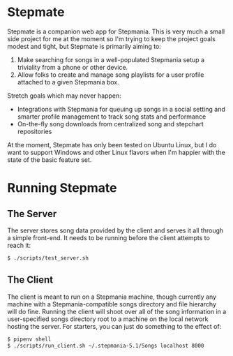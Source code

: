 # Stepmate
Stepmate is a companion web app for Stepmania. This is very much a small side project for me at the moment so I'm trying to keep the project goals modest and tight, but Stepmate is primarily aiming to:
1) Make searching for songs in a well-populated Stepmania setup a triviality from a phone or other device.
2) Allow folks to create and manage song playlists for a user profile attached to a given Stepmania box.

Stretch goals which may never happen: 
- Integrations with Stepmania for queuing up songs in a social setting and smarter profile management to track song stats and performance
- On-the-fly song downloads from centralized song and stepchart repositories

At the moment, Stepmate has only been tested on Ubuntu Linux, but I do want to support Windows and other Linux flavors when I'm happier with the state of the basic feature set.

# Running Stepmate

## The Server
The server stores song data provided by the client and serves it all through a simple front-end. It needs to be running before the client attempts to reach it:

```sh
$ ./scripts/test_server.sh
```

## The Client
The client is meant to run on a Stepmania machine, though currently any machine with a Stepmania-compatible songs directory and file hierarchy will do fine. Running the client will shoot over all of the song information in a user-specified songs directory root to a machine on the local network hosting the server. For starters, you can just do something to the effect of:

```sh
$ pipenv shell
$ ./scripts/run_client.sh ~/.stepmania-5.1/Songs localhost 8000
```
